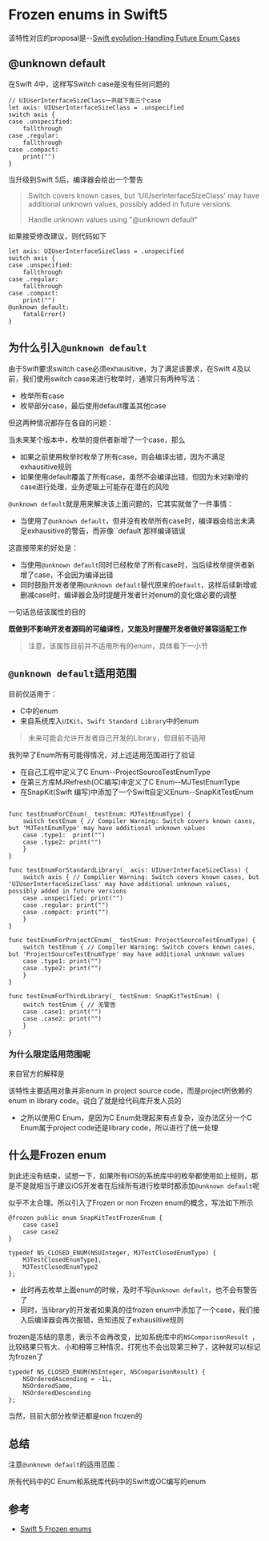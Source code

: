 # Frozen enums in Swift5

该特性对应的proposal是--[Swift evolution-Handling Future Enum Cases](https://github.com/apple/swift-evolution/blob/main/proposals/0192-non-exhaustive-enums.md)

## @unknown default

在Swift 4中，这样写Switch case是没有任何问题的

```
// UIUserInterfaceSizeClass一共就下面三个case
let axis: UIUserInterfaceSizeClass = .unspecified
switch axis {
case .unspecified:
    fallthrough
case .regular:
    fallthrough
case .compact:
    print("")
}
```

当升级到Swift 5后，编译器会给出一个警告

> Switch covers known cases, but 'UIUserInterfaceSizeClass' may have additional unknown values, possibly added in future versions.
> 
> Handle unknown values using "@unknown default"

如果接受修改建议，则代码如下

```
let axis: UIUserInterfaceSizeClass = .unspecified
switch axis {
case .unspecified:
    fallthrough
case .regular:
    fallthrough
case .compact:
    print("")
@unknown default:
    fatalError()
}
```

## 为什么引入`@unknown default`

由于Swift要求switch case必须exhausitive，为了满足该要求，在Swift 4及以前，我们使用switch case来进行枚举时，通常只有两种写法：

- 枚举所有case
- 枚举部分case，最后使用default覆盖其他case

但这两种情况都存在各自的问题：

当未来某个版本中，枚举的提供者新增了一个case，那么

- 如果之前使用枚举时枚举了所有case，则会编译出错，因为不满足exhausitive规则
- 如果使用default覆盖了所有case，虽然不会编译出错，但因为未对新增的case进行处理，业务逻辑上可能存在潜在的风险

`@unknown default`就是用来解决该上面问题的，它其实就做了一件事情：

- 当使用了`@unknown default`，但并没有枚举所有case时，编译器会给出未满足exhausitive的警告，而非像``default`那样编译错误

这直接带来的好处是：

- 当使用`@unknown default`同时已经枚举了所有case时，当后续枚举提供者新增了case，不会因为编译出错
- 同时鼓励开发者使用`@unknown default`替代原来的`default`，这样后续新增或删减case时，编译器会及时提醒开发者针对enum的变化做必要的调整

一句话总结该属性的目的

**既做到不影响开发者源码的可编译性，又能及时提醒开发者做好兼容适配工作**

> 注意，该属性目前并不适用所有的enum，具体看下一小节

## `@unknown default`适用范围

目前仅适用于：

- C中的enum
- 来自系统库入`UIKit`、`Swift Standard Library`中的enum

> 未来可能会允许开发者自己开发的Library，但目前不适用

我列举了Enum所有可能得情况，对上述适用范围进行了验证

- 在自己工程中定义了C Enum--ProjectSourceTestEnumType
- 在第三方库MJRefresh(OC编写)中定义了C Enum--MJTestEnumType
- 在SnapKit(Swift 编写)中添加了一个Swift自定义Enum--SnapKitTestEnum

```
        
func testEnumForCEnum(_ testEnum: MJTestEnumType) {
    switch testEnum { // Compiler Warning: Switch covers known cases, but 'MJTestEnumType' may have additional unknown values
    case .type1:  print("")
    case .type2: print("")
    }
}
    
func testEnumForStandardLibrary(_ axis: UIUserInterfaceSizeClass) {
    switch axis { // Compilier Warning: Switch covers known cases, but 'UIUserInterfaceSizeClass' may have additional unknown values, possibly added in future versions
    case .unspecified: print("")
    case .regular: print("")
    case .compact: print("")
    }
}

func testEnumForProjectCEnum(_ testEnum: ProjectSourceTestEnumType) {
    switch testEnum { // Compiler Warning: Switch covers known cases, but 'ProjectSourceTestEnumType' may have additional unknown values
    case .type1: print("")
    case .type2: print("")
    }
}

func testEnumForThirdLibrary(_ testEnum: SnapKitTestEnum) {
    switch testEnum { // 无警告
    case .case1: print("")
    case .case2: print("")
    }
}
```

### 为什么限定适用范围呢

来自官方的解释是

该特性主要适用对象并非enum in project source code，而是project所依赖的enum in library code。说白了就是给代码库开发人员的

- 之所以使用C Enum，是因为C Enum处理起来有点复杂，没办法区分一个C Enum属于project code还是library code，所以进行了统一处理

## 什么是Frozen enum

到此还没有结束，试想一下，如果所有iOS的系统库中的枚举都使用如上规则，那是不是就相当于建议iOS开发者在后续所有进行枚举时都添加`@unknown default`呢

似乎不太合理。所以引入了Frozen or non Frozen enum的概念，写法如下所示

```
@frozen public enum SnapKitTestFrozenEnum {
    case case1
    case case2
}

typedef NS_CLOSED_ENUM(NSUInteger, MJTestClosedEnumType) {
    MJTestClosedEnumType1,
    MJTestClosedEnumType2
};
```

- 此时再去枚举上面enum的时候，及时不写`@unknown default`，也不会有警告了
- 同时，当library的开发者如果真的往frozen enum中添加了一个case，我们接入后编译器会再次报错，告知违反了exhausitive规则

frozen是冻结的意思，表示不会再改变，比如系统库中的`NSComparisonResult `，比较结果只有大、小和相等三种情况，打死也不会出现第三种了，这种就可以标记为frozen了

```
typedef NS_CLOSED_ENUM(NSInteger, NSComparisonResult) {
    NSOrderedAscending = -1L,
    NSOrderedSame,
    NSOrderedDescending
};
```

当然，目前大部分枚举还都是non frozen的

## 总结

注意`@unknown default`的适用范围：

所有代码中的C Enum和系统库代码中的Swift或OC编写的enum


## 参考
- [Swift 5 Frozen enums](https://useyourloaf.com/blog/swift-5-frozen-enums)
